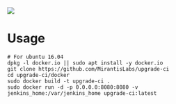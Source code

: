 <img src="http://jenkins-ci.org/sites/default/files/jenkins_logo.png"/>


# Usage

```
# For ubuntu 16.04
dpkg -l docker.io || sudo apt install -y docker.io
git clone https://github.com/MirantisLabs/upgrade-ci
cd upgrade-ci/docker
sudo docker build -t upgrade-ci .
sudo docker run -d -p 0.0.0.0:8080:8080 -v jenkins_home:/var/jenkins_home upgrade-ci:latest
```
